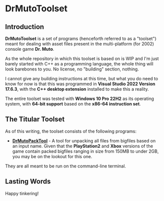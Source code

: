 # DrMutoToolset

## Introduction

**DrMutoToolset** is a set of programs (henceforth referred to as a "toolset") meant for dealing with asset files present in the multi-platform (for 2002) console game **Dr. Muto**.

As the whole repository in which this toolset is based on is WIP and I'm just barely started with C++ as a programming language, the whole thing will look barebones to you. No license, no "building" section, nothing.

I cannot give any building instructions at this time, but what you do need to know for now is that this was programmed in **Visual Studio 2022 Version 17.6.3**, with the **C++ desktop extension** installed to make this a reality.

The entire toolset was tested with **Windows 10 Pro 22H2** as its operating system, with **64-bit support** based on the **x86-64 instruction set**.

## The Titular Toolset

As of this writing, the toolset consists of the following programs:

- [**DrMutoPackTool**](DrMutoPackTool/README.md) - A tool for unpacking all files from bigfiles based on an input name. Given that the **PlayStation2** and **Xbox** versions of the game contain packed bigfiles ranging in size from 150MB to under 2GB, you may be on the lookout for this one.

They are all meant to be run on the command-line terminal.

## Lasting Words

Happy tinkering!

